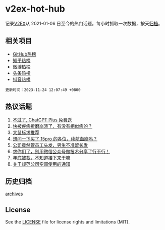 # v2ex-hot-hub

 记录[V2EX](https://www.v2ex.com/)从 2021-01-06 日至今的热门话题。每小时抓取一次数据，按天[归档](archives)。
 
 ## 相关项目

- [GitHub热榜](https://github.com/snaildev/github-hot-hub)
- [知乎热榜](https://github.com/snaildev/zhihu-hot-hub)
- [微博热榜](https://github.com/snaildev/weibo-hot-hub)
- [头条热榜](https://github.com/snaildev/toutiao-hot-hub)
- [抖音热榜](https://github.com/snaildev/douyin-hot-hub)


 `更新时间：2023-11-24 12:07:49 +0800`

## 热议话题

1. [不过了, ChatGPT Plus 免费送](https://www.v2ex.com/t/994585)
1. [快被疾病折磨崩溃了，有没有相似病的？](https://www.v2ex.com/t/994593)
1. [大鼠标求推荐](https://www.v2ex.com/t/994503)
1. [想问一下买了 15pro 的各位，续航血崩吗？](https://www.v2ex.com/t/994576)
1. [公司竟然管员工头发，男生不准留长发](https://www.v2ex.com/t/994700)
1. [求你们了，别用微信公众号做技术分享了行不行！](https://www.v2ex.com/t/994498)
1. [年底被裁，不知道接下来干嘛](https://www.v2ex.com/t/994535)
1. [关于规范公司空调使用的通知](https://www.v2ex.com/t/994729)

## 历史归档

[archives](archives)

## License

See the [LICENSE](LICENSE) file for license rights and limitations (MIT).
